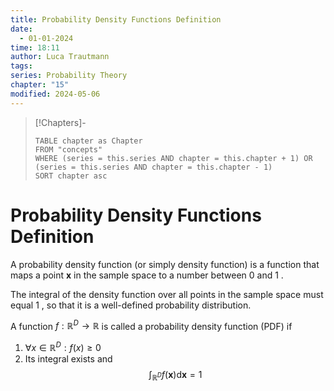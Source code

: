 ```yaml
---
title: Probability Density Functions Definition
date:
  - 01-01-2024
time: 18:11
author: Luca Trautmann
tags: 
series: Probability Theory
chapter: "15"
modified: 2024-05-06
---
```


> [!Chapters]-
> ```dataview
> TABLE chapter as Chapter
> FROM "concepts"
> WHERE (series = this.series AND chapter = this.chapter + 1) OR (series = this.series AND chapter = this.chapter - 1)
> SORT chapter asc
> ```

# Probability Density Functions Definition

A probability density function (or simply density function) is a function that maps a point $\mathbf{x}$ in the sample space to a number between 0 and 1 . 

The integral of the density function over all points in the sample space must equal 1 , so that it is a well-defined probability distribution.

A function $f: \mathbb{R}^D \rightarrow \mathbb{R}$ is called a probability density function (PDF) if
1. $\forall x \in \mathbb{R}^D: f(x) \geqslant 0$
2. Its integral exists and
$$
\int_{\mathbb{R}^D} f(\boldsymbol{x}) \mathrm{d} \boldsymbol{x}=1
$$









